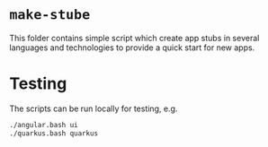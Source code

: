 # `make-stube`

This folder contains simple script which create app stubs in several languages and technologies to provide a quick start
for new apps.

# Testing

The scripts can be run locally for testing, e.g.

```bash
./angular.bash ui
./quarkus.bash quarkus
```
